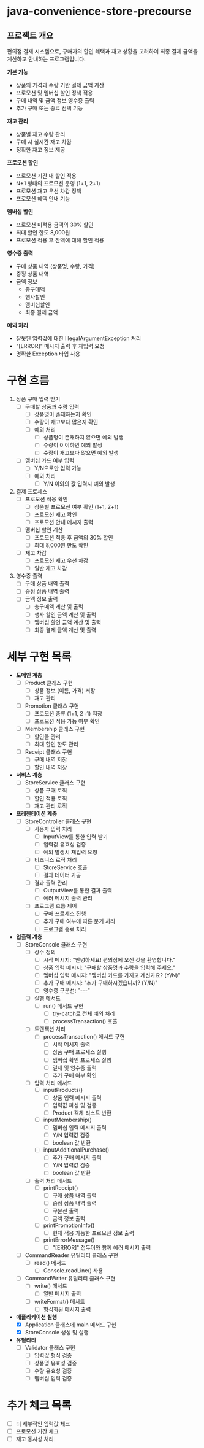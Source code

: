 # java-convenience-store-precourse

## 프로젝트 개요

편의점 결제 시스템으로, 구매자의 할인 혜택과 재고 상황을 고려하여 최종 결제 금액을 계산하고 안내하는 프로그램입니다.

**기본 기능**
- 상품의 가격과 수량 기반 결제 금액 계산
- 프로모션 및 멤버십 할인 정책 적용
- 구매 내역 및 금액 정보 영수증 출력
- 추가 구매 또는 종료 선택 기능

**재고 관리**
- 상품별 재고 수량 관리
- 구매 시 실시간 재고 차감
- 정확한 재고 정보 제공

**프로모션 할인**
- 프로모션 기간 내 할인 적용
- N+1 형태의 프로모션 운영 (1+1, 2+1)
- 프로모션 재고 우선 차감 정책
- 프로모션 혜택 안내 기능

**멤버십 할인**
- 프로모션 미적용 금액의 30% 할인
- 최대 할인 한도 8,000원
- 프로모션 적용 후 잔액에 대해 할인 적용

**영수증 출력**
- 구매 상품 내역 (상품명, 수량, 가격)
- 증정 상품 내역
- 금액 정보
  - 총구매액
  - 행사할인
  - 멤버십할인
  - 최종 결제 금액

**예외 처리**
- 잘못된 입력값에 대한 IllegalArgumentException 처리
- "[ERROR]" 메시지 출력 후 재입력 요청
- 명확한 Exception 타입 사용


# 구현 흐름

1. 상품 구매 입력 받기
    - [ ] 구매할 상품과 수량 입력
        - [ ] 상품명이 존재하는지 확인
        - [ ] 수량이 재고보다 많은지 확인
        - [ ] 예외 처리
            - [ ] 상품명이 존재하지 않으면 예외 발생
            - [ ] 수량이 0 이하면 예외 발생
            - [ ] 수량이 재고보다 많으면 예외 발생
    - [ ] 멤버십 카드 여부 입력
        - [ ] Y/N으로만 입력 가능
        - [ ] 예외 처리
            - [ ] Y/N 이외의 값 입력시 예외 발생

2. 결제 프로세스
    - [ ] 프로모션 적용 확인
        - [ ] 상품별 프로모션 여부 확인 (1+1, 2+1)
        - [ ] 프로모션 재고 확인
        - [ ] 프로모션 안내 메시지 출력
    - [ ] 멤버십 할인 계산
        - [ ] 프로모션 적용 후 금액의 30% 할인
        - [ ] 최대 8,000원 한도 확인
    - [ ] 재고 차감
        - [ ] 프로모션 재고 우선 차감
        - [ ] 일반 재고 차감

3. 영수증 출력
    - [ ] 구매 상품 내역 출력
    - [ ] 증정 상품 내역 출력
    - [ ] 금액 정보 출력
        - [ ] 총구매액 계산 및 출력
        - [ ] 행사 할인 금액 계산 및 출력
        - [ ] 멤버십 할인 금액 계산 및 출력
        - [ ] 최종 결제 금액 계산 및 출력

# 세부 구현 목록

- **도메인 계층**
  - [ ] Product 클래스 구현
    - [ ] 상품 정보 (이름, 가격) 저장
    - [ ] 재고 관리
  - [ ] Promotion 클래스 구현
    - [ ] 프로모션 종류 (1+1, 2+1) 저장
    - [ ] 프로모션 적용 가능 여부 확인
  - [ ] Membership 클래스 구현
    - [ ] 할인율 관리
    - [ ] 최대 할인 한도 관리
  - [ ] Receipt 클래스 구현
    - [ ] 구매 내역 저장
    - [ ] 할인 내역 저장

- **서비스 계층**
  - [ ] StoreService 클래스 구현
    - [ ] 상품 구매 로직
    - [ ] 할인 적용 로직
    - [ ] 재고 관리 로직

- **프레젠테이션 계층**
  - [ ] StoreController 클래스 구현
    - [ ] 사용자 입력 처리
      - [ ] InputView를 통한 입력 받기
      - [ ] 입력값 유효성 검증
      - [ ] 예외 발생시 재입력 요청
    - [ ] 비즈니스 로직 처리
      - [ ] StoreService 호출
      - [ ] 결과 데이터 가공
    - [ ] 결과 출력 관리
      - [ ] OutputView를 통한 결과 출력
      - [ ] 에러 메시지 출력 관리
    - [ ] 프로그램 흐름 제어
      - [ ] 구매 프로세스 진행
      - [ ] 추가 구매 여부에 따른 분기 처리
      - [ ] 프로그램 종료 처리

- **입출력 계층**
  - [ ] StoreConsole 클래스 구현
    - [ ] 상수 정의
      - [ ] 시작 메시지: "안녕하세요! 편의점에 오신 것을 환영합니다."
      - [ ] 상품 입력 메시지: "구매할 상품명과 수량을 입력해 주세요."
      - [ ] 멤버십 입력 메시지: "멤버십 카드를 가지고 계신가요? (Y/N)"
      - [ ] 추가 구매 메시지: "추가 구매하시겠습니까? (Y/N)"
      - [ ] 영수증 구분선: "---"
    
    - [ ] 실행 메서드
      - [ ] run() 메서드 구현
        - [ ] try-catch로 전체 예외 처리
        - [ ] processTransaction() 호출
    
    - [ ] 트랜잭션 처리
      - [ ] processTransaction() 메서드 구현
        - [ ] 시작 메시지 출력
        - [ ] 상품 구매 프로세스 실행
        - [ ] 멤버십 확인 프로세스 실행
        - [ ] 결제 및 영수증 출력
        - [ ] 추가 구매 여부 확인
    
    - [ ] 입력 처리 메서드
      - [ ] inputProducts()
        - [ ] 상품 입력 메시지 출력
        - [ ] 입력값 파싱 및 검증
        - [ ] Product 객체 리스트 반환
      - [ ] inputMembership()
        - [ ] 멤버십 입력 메시지 출력
        - [ ] Y/N 입력값 검증
        - [ ] boolean 값 반환
      - [ ] inputAdditionalPurchase()
        - [ ] 추가 구매 메시지 출력
        - [ ] Y/N 입력값 검증
        - [ ] boolean 값 반환
    
    - [ ] 출력 처리 메서드
      - [ ] printReceipt()
        - [ ] 구매 상품 내역 출력
        - [ ] 증정 상품 내역 출력
        - [ ] 구분선 출력
        - [ ] 금액 정보 출력
      - [ ] printPromotionInfo()
        - [ ] 현재 적용 가능한 프로모션 정보 출력
      - [ ] printErrorMessage()
        - [ ] "[ERROR]" 접두어와 함께 에러 메시지 출력

  - [ ] CommandReader 유틸리티 클래스 구현
    - [ ] read() 메서드
      - [ ] Console.readLine() 사용

  - [ ] CommandWriter 유틸리티 클래스 구현
    - [ ] write() 메서드
      - [ ] 일반 메시지 출력
    - [ ] writeFormat() 메서드
      - [ ] 형식화된 메시지 출력

- **애플리케이션 실행**
  - [x] Application 클래스에 main 메서드 구현
  - [x] StoreConsole 생성 및 실행

- **유틸리티**
  - [ ] Validator 클래스 구현
    - [ ] 입력값 형식 검증
    - [ ] 상품명 유효성 검증
    - [ ] 수량 유효성 검증
    - [ ] 멤버십 입력 검증

# 추가 체크 목록
- [ ] 더 세부적인 입력값 체크
- [ ] 프로모션 기간 체크
- [ ] 재고 동시성 처리